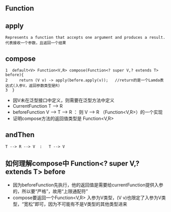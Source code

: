 ## Function
## apply
    Represents a function that accepts one argument and produces a result.
    代表接收一个参数，且返回一个结果
## compose
    1  default<V> Function<V,R> compose(Function<? super V,? extends T> before){
    2     return (V v) -> apply(before.apply(v));   //return的是一个Lamda表达式(入参V，返回参数类型是R)
    3  }
* 因V未在泛型接口中定义，则需要在泛型方法中定义
* CurrentFunction  T  -->  R
* beforeFunction V  -->  T  -->  R ：  则 V --> R （Function<V,R>）的一个实现
* 证明compose方法的返回值类型是  Function<V,R>

## andThen
    T --> R --> V  :   T --> V
    
## 如何理解compose中 Function<? super V,? extends T> before
* 因为beforeFunction先执行，他的返回值是需要给currentFunction提供入参的，所以要“严格”，故用“上限通配符”
* compose要返回一个Function<V,R> 入参为V类型，(V v)也限定了入参为V类型，“宽松”即可，因为不可能有不是V类型的其他类型进来
